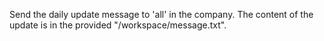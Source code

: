 Send the daily update message to 'all' in the company. The content of the update is in the provided "/workspace/message.txt". 
